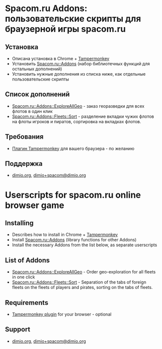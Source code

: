 # Spacom.ru Addons: пользовательские скрипты для браузерной игры spacom.ru
## Установка
* Описана установка в Chrome + [Tampermonkey](http://tampermonkey.net/)
* Установить [Spacom.ru::Addons](https://github.com/dimio/userscripts-spacom.ru-addons/raw/master/Addons.user.js) (набор библиотечных функций для остальных дополнений)
* Установить нужные дополнения из списка ниже, как отдельные пользовательские скрипты

## Список дополнений
* [Spacom.ru::Addons::ExploreAllGeo](https://github.com/dimio/userscripts-spacom.ru-addons/raw/master/Addons/ExploreAllGeo.user.js) - заказ георазведки для всех флотов в один клик
* [Spacom.ru::Addons::Fleets::Sort](https://github.com/dimio/userscripts-spacom.ru-addons/raw/master/Addons/Fleets/Sort.user.js) - разделение вкладки чужих флотов на флоты игроков и пиратов, сортировка на вкладках флотов.

## Требования
* [Плагин Tampermonkey](http://tampermonkey.net/) для вашего браузера - по желанию

## Поддержка
* [dimio.org](http://dimio.org), dimio+spacom@dimio.org


# Userscripts for spacom.ru online browser game
## Installing
* Describes how to install in Chrome + [Tampermonkey](http://tampermonkey.net/)
* Install [Spacom.ru::Addons](https://github.com/dimio/userscripts-spacom.ru-addons/raw/master/Addons.user.js) (library functions for other Addons)
* Install the necessary Addons from the list below, as separate userscripts

## List of Addons
* [Spacom.ru::Addons::ExploreAllGeo](https://github.com/dimio/userscripts-spacom.ru-addons/raw/master/Addons/ExploreAllGeo.user.js) - Order geo-exploration for all fleets in one click
* [Spacom.ru::Addons::Fleets::Sort](https://github.com/dimio/userscripts-spacom.ru-addons/raw/master/Addons/Fleets/Sort.user.js) - Separation of the tabs of foreign fleets on the fleets of players and pirates, sorting on the tabs of fleets.

## Requirements
* [Tampermonkey plugin](http://tampermonkey.net/) for your browser - optional

## Support
* [dimio.org](http://dimio.org), dimio+spacom@dimio.org